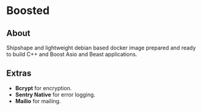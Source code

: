 # Boosted

## About

Shipshape and lightweight debian based docker image prepared and ready to build C++ and Boost Asio and Beast applications.

## Extras

- **Bcrypt** for encryption.
- **Sentry Native** for error logging.
- **Mailio** for mailing.
